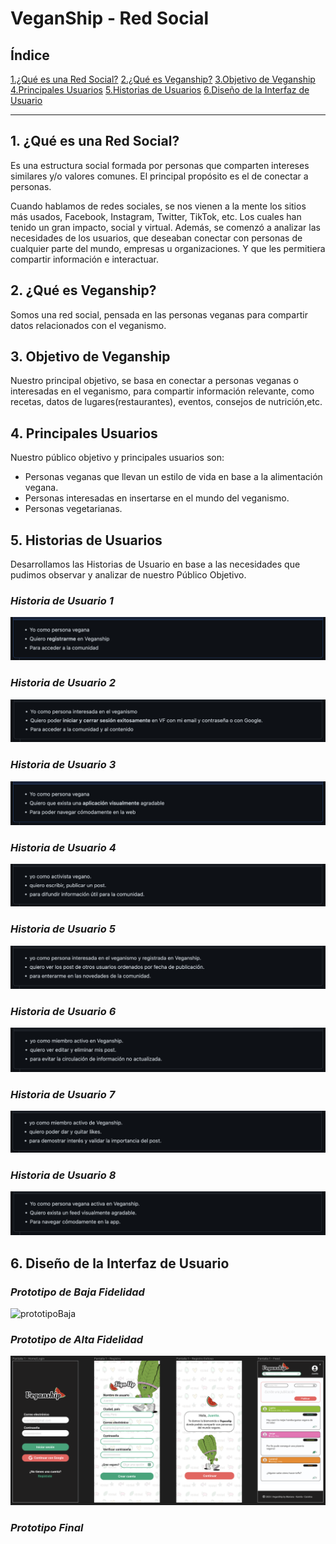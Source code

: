 # VeganShip - Red Social

## Índice

[1.¿Qué es una Red Social?](#1-¿que-es-una-red-social?)
[2.¿Qué es Veganship?](#2-¿que-es-veganship?)
[3.Objetivo de Veganship](#3-objetivos-de-veganship)
[4.Principales Usuarios](#4-principales-usuarios)
[5.Historias de Usuarios](#5-historias-de-usuarios)
[6.Diseño de la Interfaz de Usuario](#6-diseño-de-la-interfaz-de-usuario)

***

## **1. ¿Qué es una Red Social?**

Es una estructura social formada por personas que comparten intereses similares y/o valores comunes. El principal propósito es el de conectar a personas.

Cuando hablamos de redes sociales, se nos vienen a la mente los sitios más usados, Facebook, Instagram, Twitter, TikTok, etc. Los cuales han tenido un gran impacto, social y virtual.
Además, se comenzó a analizar las necesidades de los usuarios, que deseaban conectar con personas de cualquier parte del mundo, empresas u organizaciones. Y que les permitiera compartir información e interactuar.

## **2. ¿Qué es Veganship?**

Somos una red social, pensada en las personas veganas para compartir datos relacionados con el veganismo. 

## **3. Objetivo de Veganship**

Nuestro principal objetivo, se basa en conectar a personas veganas o interesadas en el veganismo, para compartir información relevante, como recetas, datos de lugares(restaurantes), eventos, consejos de nutrición,etc.

## **4. Principales Usuarios**

Nuestro público objetivo y principales usuarios son:
* Personas veganas que llevan un estilo de vida en base a la alimentación vegana.
* Personas interesadas en insertarse en el mundo del veganismo.
* Personas vegetarianas.
 
 ## **5. Historias de Usuarios**

Desarrollamos las Historias de Usuario en base a las necesidades que pudimos observar y analizar de nuestro Público Objetivo.

### ***Historia de Usuario 1***
![HU1](src/img/HU-1.png)

### ***Historia de Usuario 2***
![HU2](src/img/HU-2.png)

### ***Historia de Usuario 3***
![HU3](src/img/HU-3.png)

### ***Historia de Usuario 4***
![HU4](src/img/HU-4.png)

### ***Historia de Usuario 5***
![HU5](src/img/HU-5.png)

### ***Historia de Usuario 6***
![HU6](src/img/HU-6.png)

### ***Historia de Usuario 7***
![HU7](src/img/HU-7.png)

### ***Historia de Usuario 8***
![HU8](src/img/HU-8.png)

## **6. Diseño de la Interfaz de Usuario**

### ***Prototipo de Baja Fidelidad***

![prototipoBaja](src/img/prototipoBaja.png)

### ***Prototipo de Alta Fidelidad***

![prototipo1](src/img/Proto_Alta.png)

### ***Prototipo Final***

